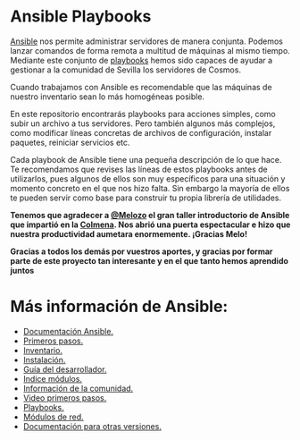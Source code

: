 # Ansible Playbooks

[Ansible](https://www.ansible.com) nos permite administrar servidores de manera conjunta. Podemos lanzar comandos de forma remota a multitud de máquinas al mismo tiempo. Mediante este conjunto de [playbooks](https://docs.ansible.com/ansible/latest/user_guide/playbooks.html) hemos sido capaces de ayudar a gestionar a la comunidad de Sevilla los servidores de Cosmos. 

Cuando trabajamos con Ansible es recomendable que las máquinas de nuestro inventario sean lo más homogéneas posible.

En este repositorio encontrarás playbooks para acciones simples, como subir un archivo a tus servidores. Pero también algunos más complejos, como modificar líneas concretas de archivos de configuración, instalar paquetes, reiniciar servicios etc.

Cada playbook de Ansible tiene una pequeña descripción de lo que hace. Te recomendamos que revises las líneas de estos playbooks antes de utilizarlos, pues algunos de ellos son muy específicos para una situación y momento concreto en el que nos hizo falta. Sin embargo la mayoría de ellos te pueden servir como base para construir tu propia librería de utilidades.

**Tenemos que agradecer a [@Melozo](https://github.com/melozo) el gran taller introductorio de Ansible que impartió en la [Colmena](https://www.coworkingcolmena.com). Nos abrió una puerta espectacular e hizo que nuestra productividad aumetara enormemente. ¡Gracias Melo!**

__Gracias a todos los demás por vuestros aportes, y gracias por formar parte de este proyecto tan interesante y en el que tanto hemos aprendido juntos__

# Más información de Ansible:

* [Documentación Ansible.](https://docs.ansible.com/ansible/latest/index.html)
* [Primeros pasos.](https://docs.ansible.com/ansible/latest/user_guide/intro_getting_started.html)
* [Inventario.](https://docs.ansible.com/ansible/latest/user_guide/intro_inventory.html)
* [Instalación.](https://docs.ansible.com/ansible/latest/installation_guide/intro_installation.html)
* [Guía del desarrollador.](https://docs.ansible.com/ansible/latest/dev_guide/index.html)
* [Indice módulos.](https://docs.ansible.com/ansible/latest/modules/modules_by_category.html)
* [Información de la comunidad.](https://docs.ansible.com/ansible/latest/community/index.html)
* [Video primeros pasos.](https://www.ansible.com/resources/videos/quick-start-video)
* [Playbooks.](https://docs.ansible.com/ansible/latest/user_guide/playbooks.html)
* [Módulos de red.](https://docs.ansible.com/ansible/latest/modules/list_of_network_modules.html)
* [Documentación para otras versiones.](https://docs.ansible.com/?extIdCarryOver=true&sc_cid=701f2000001OH6uAAG#project-prev)
